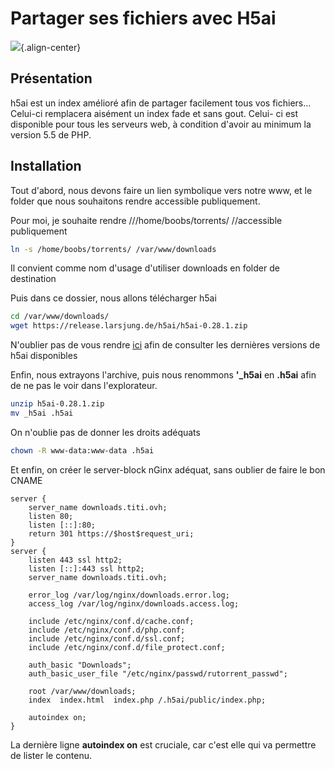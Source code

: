# Partager ses fichiers avec H5ai

![](/h5ai.jpg){.align-center}

## Présentation

h5ai est un index amélioré afin de partager facilement tous vos
fichiers... Celui-ci remplacera aisément un index fade et sans gout.
Celui- ci est disponible pour tous les serveurs web, à condition
d'avoir au minimum la version 5.5 de PHP.

## Installation

Tout d'abord, nous devons faire un lien symbolique vers notre www, et
le folder que nous souhaitons rendre accessible publiquement.

Pour moi, je souhaite rendre ///home/boobs/torrents/ //accessible
publiquement

``` bash
ln -s /home/boobs/torrents/ /var/www/downloads
```

Il convient comme nom d'usage d'utiliser downloads en folder de
destination

Puis dans ce dossier, nous allons télécharger h5ai

``` bash
cd /var/www/downloads/
wget https://release.larsjung.de/h5ai/h5ai-0.28.1.zip
```

N'oublier pas de vous rendre [ici](https://release.larsjung.de/h5ai/)
afin de consulter les dernières versions de h5ai disponibles

Enfin, nous extrayons l'archive, puis nous renommons **'_h5ai** en
**.h5ai** afin de ne pas le voir dans l'explorateur.

``` bash
unzip h5ai-0.28.1.zip
mv _h5ai .h5ai
```

On n'oublie pas de donner les droits adéquats

``` bash
chown -R www-data:www-data .h5ai
```

Et enfin, on créer le server-block nGinx adéquat, sans oublier de faire
le bon CNAME

``` nginx
server {
    server_name downloads.titi.ovh;
    listen 80;
    listen [::]:80;
    return 301 https://$host$request_uri;
}
server {
    listen 443 ssl http2;
    listen [::]:443 ssl http2;
    server_name downloads.titi.ovh;

    error_log /var/log/nginx/downloads.error.log;
    access_log /var/log/nginx/downloads.access.log;

    include /etc/nginx/conf.d/cache.conf;
    include /etc/nginx/conf.d/php.conf;
    include /etc/nginx/conf.d/ssl.conf;
    include /etc/nginx/conf.d/file_protect.conf;

    auth_basic "Downloads";
    auth_basic_user_file "/etc/nginx/passwd/rutorrent_passwd";

    root /var/www/downloads;
    index  index.html  index.php /.h5ai/public/index.php;

    autoindex on;
}
```

La dernière ligne **autoindex on** est cruciale, car c'est elle qui va
permettre de lister le contenu.

